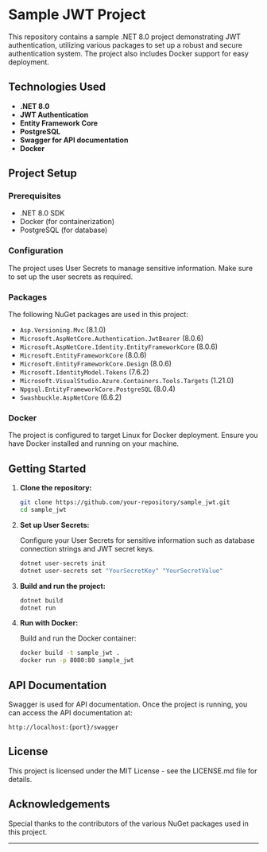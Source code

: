 # Sample JWT Project

This repository contains a sample .NET 8.0 project demonstrating JWT authentication, utilizing various packages to set up a robust and secure authentication system. The project also includes Docker support for easy deployment.

## Technologies Used

- **.NET 8.0**
- **JWT Authentication**
- **Entity Framework Core**
- **PostgreSQL**
- **Swagger for API documentation**
- **Docker**

## Project Setup

### Prerequisites

- .NET 8.0 SDK
- Docker (for containerization)
- PostgreSQL (for database)

### Configuration

The project uses User Secrets to manage sensitive information. Make sure to set up the user secrets as required.

### Packages

The following NuGet packages are used in this project:

- `Asp.Versioning.Mvc` (8.1.0)
- `Microsoft.AspNetCore.Authentication.JwtBearer` (8.0.6)
- `Microsoft.AspNetCore.Identity.EntityFrameworkCore` (8.0.6)
- `Microsoft.EntityFrameworkCore` (8.0.6)
- `Microsoft.EntityFrameworkCore.Design` (8.0.6)
- `Microsoft.IdentityModel.Tokens` (7.6.2)
- `Microsoft.VisualStudio.Azure.Containers.Tools.Targets` (1.21.0)
- `Npgsql.EntityFrameworkCore.PostgreSQL` (8.0.4)
- `Swashbuckle.AspNetCore` (6.6.2)

### Docker

The project is configured to target Linux for Docker deployment. Ensure you have Docker installed and running on your machine.

## Getting Started

1. **Clone the repository:**

    ```bash
    git clone https://github.com/your-repository/sample_jwt.git
    cd sample_jwt
    ```

2. **Set up User Secrets:**

    Configure your User Secrets for sensitive information such as database connection strings and JWT secret keys.

    ```bash
    dotnet user-secrets init
    dotnet user-secrets set "YourSecretKey" "YourSecretValue"
    ```

3. **Build and run the project:**

    ```bash
    dotnet build
    dotnet run
    ```

4. **Run with Docker:**

    Build and run the Docker container:

    ```bash
    docker build -t sample_jwt .
    docker run -p 8080:80 sample_jwt
    ```

## API Documentation

Swagger is used for API documentation. Once the project is running, you can access the API documentation at:

```
http://localhost:{port}/swagger
```

## License

This project is licensed under the MIT License - see the LICENSE.md file for details.

## Acknowledgements

Special thanks to the contributors of the various NuGet packages used in this project.

---